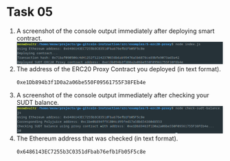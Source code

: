 # Task 05
1. A screenshot of the console output immediately after deploying smart contract.
	![deploy](./task05-deploy.png)
2. The address of the ERC20 Proxy Contract you deployed (in text format).
	```
	0xe1Db894b3f1D0a2a06be550F09561755F38FEb4e
	```
3. A screenshot of the console output immediately after checking your SUDT balance.
	![check](./task05-check.png)
4. The Ethereum address that was checked (in text format).
	```
	0x6486143EC7255b3C0351dFbab76efb1Fb05F5c8e
	```
